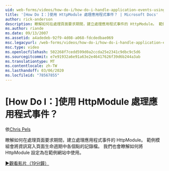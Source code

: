 ```yaml
---
uid: web-forms/videos/how-do-i/how-do-i-handle-application-events-using-an-httpmodule
title: '[How Do I：]使用 HttpModule 處理應用程式事件？ | Microsoft Docs'
author: rick-anderson
description: 瞭解如何在處理頁面要求期間，建立處理應用程式事件的 HttpModule。 範例模組會將資訊寫入至記錄檔 。
ms.author: riande
ms.date: 09/13/2007
ms.assetid: a4adedeb-92f9-4d08-a068-fdcdedbae069
msc.legacyurl: /web-forms/videos/how-do-i/how-do-i-handle-application-events-using-an-httpmodule
msc.type: video
ms.openlocfilehash: 502268f7cedd599d0a2ccda25e2341c9dbc9c5d6
ms.sourcegitcommit: e7e91932a6e91a63e2e46417626f39d6b244a3ab
ms.translationtype: MT
ms.contentlocale: zh-TW
ms.lasthandoff: 03/06/2020
ms.locfileid: "78567855"
---
```

# <a name="how-do-i-handle-application-events-using-an-httpmodule"></a>[How Do I：]使用 HttpModule 處理應用程式事件？

依[Chris Pels](https://twitter.com/chrispels)

瞭解如何在處理頁面要求期間，建立處理應用程式事件的 HttpModule。 範例模組會將資訊寫入頁面生命週期中各個點的記錄檔。 我們也會瞭解如何將 HttpModule 設定為在範例網站中使用。

[&#9654;觀看影片（19分鐘）](https://channel9.msdn.com/Blogs/ASP-NET-Site-Videos/how-do-i-handle-application-events-using-an-httpmodule)
